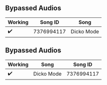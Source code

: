 ## Bypassed Audios

Working      | Song ID       | Song
------------ | ------------- | -------------
✔️           | 7376994117    | Dicko Mode

## Bypassed Audios

Working      | Song          | Song ID
------------ | ------------- | -------------
✔️           | Dicko Mode    | 7376994117
